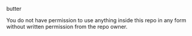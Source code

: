 butter

You do not have permission to use anything inside this repo in any form without written permission from the repo owner.
